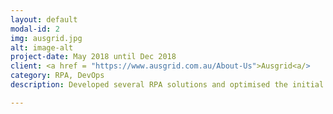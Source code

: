 ```yaml
---
layout: default
modal-id: 2
img: ausgrid.jpg
alt: image-alt
project-date: May 2018 until Dec 2018
client: <a href = "https://www.ausgrid.com.au/About-Us">Ausgrid<a/>
category: RPA, DevOps
description: Developed several RPA solutions and optimised the initial Proof of Concept (PoC) Production Environment setup. Focus points during this engagement included development of several RPA processes, assisting with quality assurance checks on RPA processes created by other developers, re-configuration of RPA Production Environment Infrastructure, and providing technical support (Incident Resolution / Enhancements) for RPA processes running in Production.  

---
```

